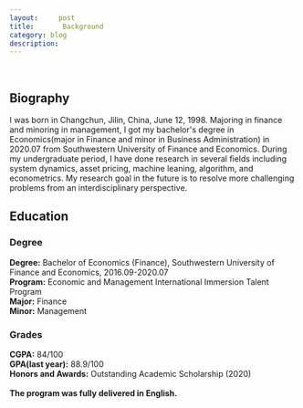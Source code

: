 ```yaml
---
layout:     post
title:       Background
category: blog
description: 
---
```

<br>
<h2>Biography</h2>
I was born in Changchun, Jilin, China, June 12, 1998. Majoring in finance and minoring in management, I got my bachelor's degree in Economics(major in Finance and minor in Business Administration) in 2020.07 from Southwestern University of Finance and Economics. During my undergraduate period, I have done research in several fields including system dynamics, asset pricing, machine leaning, algorithm, and econometrics. My research goal in the future is to resolve more challenging problems from an interdisciplinary perspective.


<h2>Education</h2>
<h3>Degree</h3>
<b>Degree:</b> Bachelor of Economics (Finance), Southwestern University of Finance and Economics, 2016.09-2020.07<br>
<b>Program:</b> Economic and Management International Immersion Talent Program<br>
<b>Major:</b> Finance<br>
<b>Minor:</b> Management<br>

<h3>Grades</h3>
<b>CGPA:</b> 84/100<br>
<b>GPA(last year):</b> 88.9/100<br>
<b>Honors and Awards:</b> Outstanding Academic Scholarship (2020)<br>
<br>
<b>The program was fully delivered in English.</b><br>
